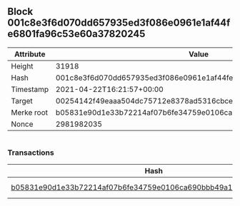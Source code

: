 ## Block 001c8e3f6d070dd657935ed3f086e0961e1af44fe6801fa96c53e60a37820245

Attribute | Value
--- | ---
Height | 31918
Hash | 001c8e3f6d070dd657935ed3f086e0961e1af44fe6801fa96c53e60a37820245
Timestamp | 2021-04-22T16:21:57+00:00
Target | 00254142f49eaaa504dc75712e8378ad5316cbcead634704b3734b6271167cc4
Merke root | b05831e90d1e33b72214af07b6fe34759e0106ca690bbb49a1549632b5a65041
Nonce | 2981982035

```

```

### Transactions

Hash | Amount
--- | ---
[b05831e90d1e33b72214af07b6fe34759e0106ca690bbb49a1549632b5a65041](b05831e90d1e33b72214af07b6fe34759e0106ca690bbb49a1549632b5a65041.md) | 10.00000000 SKEPTI 
